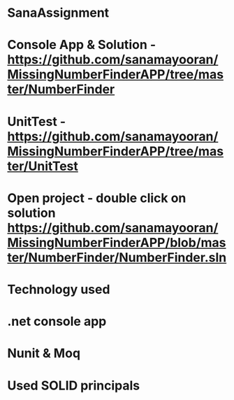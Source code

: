 # SanaAssignment

# Console App & Solution - https://github.com/sanamayooran/MissingNumberFinderAPP/tree/master/NumberFinder
# UnitTest - https://github.com/sanamayooran/MissingNumberFinderAPP/tree/master/UnitTest

# Open project - double click on solution https://github.com/sanamayooran/MissingNumberFinderAPP/blob/master/NumberFinder/NumberFinder.sln 

# Technology used 
# .net console app 
# Nunit & Moq 

# Used SOLID principals 

